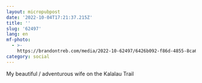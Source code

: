 ```yaml
---
layout: micropubpost
date: '2022-10-04T17:21:37.215Z'
title: ''
slug: '62497'
lang: en
mf-photo:
  - >-
    https://brandontreb.com/media/2022-10-62497/6426b092-f86d-4855-8ca6-0f52351f434e.jpeg
category: social
---
```

My beautiful / adventurous wife on the Kalalau Trail 
